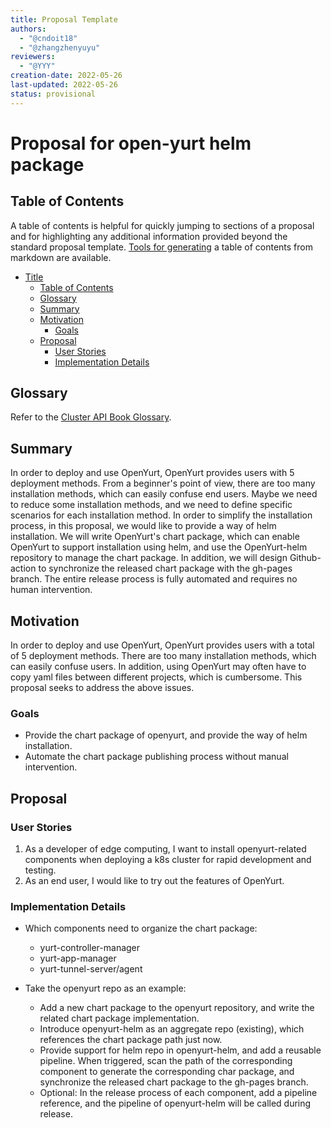 ```yaml
---
title: Proposal Template
authors:
  - "@cndoit18"
  - "@zhangzhenyuyu"
reviewers:
  - "@YYY"
creation-date: 2022-05-26
last-updated: 2022-05-26
status: provisional
---
```


# Proposal for open-yurt helm package

## Table of Contents

A table of contents is helpful for quickly jumping to sections of a proposal and for highlighting
any additional information provided beyond the standard proposal template.
[Tools for generating](https://github.com/ekalinin/github-markdown-toc) a table of contents from markdown are available.

- [Title](#title)
  - [Table of Contents](#table-of-contents)
  - [Glossary](#glossary)
  - [Summary](#summary)
  - [Motivation](#motivation)
    - [Goals](#goals)
  - [Proposal](#proposal)
    - [User Stories](#user-stories)
    - [Implementation Details](#implementation-detailsnotesconstraints)


## Glossary

Refer to the [Cluster API Book Glossary](https://cluster-api.sigs.k8s.io/reference/glossary.html).

## Summary

In order to deploy and use OpenYurt, OpenYurt provides users with 5 deployment methods. From a beginner's point of view, there are too many installation methods, which can easily confuse end users. Maybe we need to reduce some installation methods, and we need to define specific scenarios for each installation method.
In order to simplify the installation process, in this proposal, we would like to provide a way of helm installation. We will write OpenYurt's chart package, which can enable OpenYurt to support installation using helm, and use the OpenYurt-helm repository to manage the chart package. In addition, we will design Github-action to synchronize the released chart package with the gh-pages branch. The entire release process is fully automated and requires no human intervention.

## Motivation

In order to deploy and use OpenYurt, OpenYurt provides users with a total of 5 deployment methods. There are too many installation methods, which can easily confuse users. In addition, using OpenYurt may often have to copy yaml files between different projects, which is cumbersome. This proposal seeks to address the above issues.

### Goals

- Provide the chart package of openyurt, and provide the way of helm installation.
- Automate the chart package publishing process without manual intervention.

## Proposal

### User Stories

1. As a developer of edge computing, I want to install openyurt-related components when deploying a k8s cluster for rapid development and testing.
2. As an end user, I would like to try out the features of OpenYurt.

### Implementation Details

- Which components need to organize the chart package:
    - yurt-controller-manager
    - yurt-app-manager
    - yurt-tunnel-server/agent

- Take the openyurt repo as an example:
    - Add a new chart package to the openyurt repository, and write the related chart package implementation.
    - Introduce openyurt-helm as an aggregate repo (existing), which references the chart package path just now.
    - Provide support for helm repo in openyurt-helm, and add a reusable pipeline. When triggered, scan the path of the corresponding component to generate the corresponding char package, and synchronize the released chart package to the gh-pages branch.
    - Optional: In the release process of each component, add a pipeline reference, and the pipeline of openyurt-helm will be called during release.
